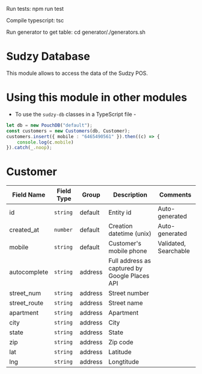 Run tests:
npm run test

Compile typescript:
tsc 

Run generator to get table:
cd generator/./generators.sh


# Sudzy Database
This module allows to access the data of the Sudzy POS.

# Using this module in other modules
- To use the `sudzy-db` classes in a TypeScript file -

```ts
let db = new PouchDB("default");
const customers = new Customers(db, Customer);
customers.insert({ mobile : "6465490561" }).then((c) => {
    console.log(c.mobile)
}).catch(_.noop);
```
# Customer
| Field Name   | Field Type | Group   | Description                                   | Comments              |
| ------------ | ---------- | ------- | --------------------------------------------- | --------------------- |
| id           | `string`   | default | Entity id                                     | Auto-generated        |
| created_at   | `number`   | default | Creation datetime (unix)                      | Auto-generated        |
| mobile       | `string`   | default | Customer's mobile phone                       | Validated, Searchable |
| autocomplete | `string`   | address | Full address as captured by Google Places API |                       |
| street_num   | `string`   | address | Street number                                 |                       |
| street_route | `string`   | address | Street name                                   |                       |
| apartment    | `string`   | address | Apartment                                     |                       |
| city         | `string`   | address | City                                          |                       |
| state        | `string`   | address | State                                         |                       |
| zip          | `string`   | address | Zip code                                      |                       |
| lat          | `string`   | address | Latitude                                      |                       |
| lng          | `string`   | address | Longtitude                                    |                       |
